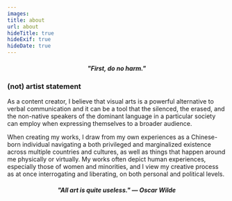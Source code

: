 ```yaml
---
images:
title: about
url: about
hideTitle: true
hideExif: true
hideDate: true
---
```


<div align="center">
		<h5><i>"First, do no harm."</i></h5>
</div>

### (not) artist statement

As a content creator, I believe that visual arts is a powerful alternative to verbal communication and it can be a tool that the silenced, the erased, and the non-native speakers of the dominant language in a particular society can employ when expressing themselves to a broader audience. 

When creating my works, I draw from my own experiences as a Chinese-born individual navigating a both privileged and marginalized existence across multiple countries and cultures, as well as things that happen around me physically or virtually. My works often depict human experiences, especially those of women and minorities, and I view my creative process as at once interrogating and liberating, on both personal and political levels.

<div align="center">
		<h5><i>"All art is quite useless." — Oscar Wilde</i></h5>
</div>
